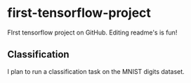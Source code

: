# first-tensorflow-project

FIrst tensorflow project on GitHub. Editing readme's is fun!

## Classification

I plan to run a classification task on the MNIST digits dataset.
